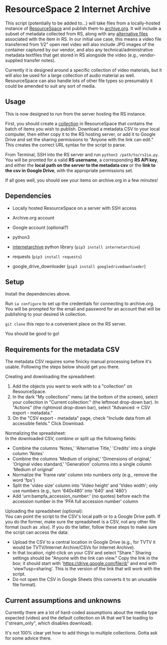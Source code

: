# ResourceSpace 2 Internet Archive

This script (potentially to be added to...) will take files from a locally-hosted instance of [ResourceSpace](https://www.resourcespace.com/) and publish them to [archive.org](https://archive.org). It will include a subset of metadata collected from RS, along with any [alternative files](https://www.resourcespace.com/knowledge-base/user/alternative-files) associated with the item in RS. In our initial use case, this means a video file transferred from 1/2" open reel video will also include JPG images of the container captured by our vendor, and also any technical/administrative metadata  textfiles that get stored in RS alongside the video (e.g., vendor-supplied transfer notes).

Currently it is designed around a specific collection of video materials, but it will also be used for a large collection of audio material as well. ResourceSpace can also handle lots of other file types so presumably it could be amended to suit any sort of media.

## Usage

This is now designed to run from the server hosting the RS instance.

First, you should create a [collection](https://www.resourcespace.com/knowledge-base/collections-public-and-themes) in ResourceSpace that contains the batch of items you wish to publish. Download a metadata CSV to your local computer, then either copy it to the RS hosting server, or add it to Google Drive and set the sharing permissions to "Anyone with the link can edit." This creates the correct URL syntax for the script to parse.

From Terminal, SSH into the RS server and run `python3 /path/to/rs2ia.py`. You will be promted for a valid **RS username**, a corresponding **RS API key**, and either the **local path on the server to the metadata csv** or the **link to the csv in Google Drive**, with the appropriate permissions set.

If all goes well, you should see your items on archive.org in a few minutes!

## Dependencies

* Locally hosted ResourceSpace on a server with SSH access
* Archive.org account
* Google account (optional?)

* python3
* [internetarchive](https://archive.org/services/docs/api/internetarchive/) python library (`pip3 install internetarchive`)
* requests (`pip3 install requests`)
* google_drive_downloader (`pip3 install googledrivedownloader`)

## Setup

Install the dependencies above.

Run `ia configure` to set up the credentials for connecting to archive.org. You will be prompted for the email and password for an account that will be publishing to your desired IA collection.

`git clone` this repo to a convenient place on the RS server.

You should be good to go!

## Requirements for the metadata CSV

The metadata CSV requires some finicky manual processing before it's usable. Following the steps below should get you there.

Creating and downloading the spreadsheet:
  1. Add the objects you want to work with to a "collection" on ResourceSpace.
  2. In the dark "My collections" menu (at the bottom of the screen), select your collection in "Current collection:" (the leftmost drop-down bar). In "Actions" (the rightmost drop-down bar), select "Advanced -> CSV export - metadata."
  3. On the "CSV export - metadata" page, check "Include data from all accessible fields." Click Download.


Normalizing the spreadsheet:  
In the downloaded CSV, combine or split up the following fields:
  * Combine the columns 'Notes,' 'Alternative Title,' 'Credits' into a single column 'Notes'
  * Combine the columns 'Medium of original,' 'Dimensions of original,' 'Original video standard,' 'Generation' columns into a single column 'Medium of original'
  * Normalize the 'frame rate' column into numbers only (e.g., remove the word 'fps')
  * Split the 'video size' column into 'Video height' and 'Video width'; only use numbers (e.g., turn '640x480' into '640' and '480')
  * Add 'urn:bampfa_accession_number:' (no quotes) before each the accession number in the 'PFA full accession number' column


Uploading the spreadsheet (optional):  
You can point the script to the CSV's local path or to a Google Drive path. If you do the former, make sure the spreadsheet is a CSV, not any other file format (such as .xlsx). If you do the latter, follow these steps to make sure the script can access the data:
  * Upload the CSV to a central location in Google Drive (e.g., for TVTV it would be TVTV/Internet Archive/CSVs for Internet Archive).
  * In that location, right-click on your CSV and select "Share." Sharing settings should be "Anyone with the link can view." Copy the link in the box; it should start with 'https://drive.google.com/file/d/' and end with 'view?usp=sharing'. This is the version of the link that will work with the script.
  * Do not open the CSV in Google Sheets (this converts it to an unusable file format).

## Current assumptions and unknowns

Currently there are a lot of hard-coded assumptions about the media type expected (video) and the default collection on IA that we'll be loading to ("stream_only", which disables download).

It's not 100% clear yet how to add things to multiple collections. Gotta ask for some advice there.
